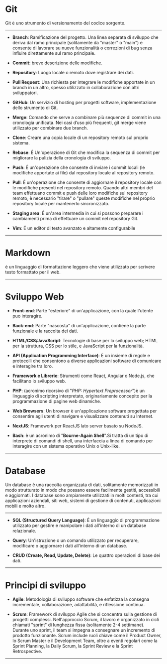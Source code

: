 # Git
Git è uno strumento di versionamento del codice sorgente.

---
- **Branch**:
Ramificazione del progetto. Una linea separata di sviluppo che deriva dal ramo principale (solitamente da "master" o "main") e consente di lavorare su nuove funzionalità o correzioni di bug senza influire direttamente sul ramo principale.

- **Commit**:
breve descrizione delle modifiche.

- **Repository**:
Luogo locale o remoto dove registrare dei dati.

- **Pull Request**:
Una richiesta per integrare le modifiche apportate in un branch in un altro, spesso utilizzato in collaborazione con altri sviluppatori.

- **GitHub**: Un servizio di hosting per progetti software, implementazione dello strumento di Git.

- **Merge**:  Comando che serve a combinare più sequenze di commit in una cronologia unificata. Nei casi d’uso più frequenti, git merge viene utilizzato per combinare due branch.

- **Clone**: Creare una copia locale di un repository remoto sul proprio sistema.


- **Rebase**: É Un'operazione di Git che modifica la sequenza di commit per migliorare la pulizia della cronologia di sviluppo.
 
- **Push**: É un'operazione che consente di inviare i commit locali (le modifiche apportate ai file) dal repository locale al repository remoto.

- **Pull**: É un'operazione che consente di aggiornare il repository locale con le modifiche presenti nel repository remoto. Quando altri membri del team effettuano commit e push delle loro modifiche sul repository remoto, è necessario "tirare" o "pullare" queste modifiche nel proprio repository locale per mantenerlo sincronizzato.


- **Staging area**: É un'area intermedia in cui si possono preparare i cambiamenti prima di effettuare un commit nel repository Git.


- **Vim**: É un editor di testo avanzato e altamente configurabile

---

# Markdown
è un linguaggio di formattazione leggero che viene utilizzato per scrivere testo formattato per il web.

---

# Sviluppo Web

- **Front-end**: Parte "esteriore" di un'applicazione, con la quale l'utente puo interagire.

- **Back-end**: Parte "nascosta" di un'applicazione, contiene la parte funzionale e la raccolta dei dati.

- **HTML/CSS/JavaScript**: Tecnologie di base per lo sviluppo web; HTML per la struttura, CSS per lo stile, e JavaScript per la funzionalità.

- **API (Application Programming Interface)**: È un insieme di regole e protocolli che consentono a diverse applicazioni software di comunicare e interagire tra loro.

- **Framework e Librerie**: Strumenti come React, Angular o Node.js, che facilitano lo sviluppo web.

- **PHP**:  (acronimo ricorsivo di "*PHP: Hypertext Preprocessor*")è un linguaggio di scripting interpretato, originariamente concepito per la programmazione di pagine web dinamiche.

- **Web Browsers**: Un browser è un'applicazione software progettata per consentire agli utenti di navigare e visualizzare contenuti su Internet.

- **NextJS**: Framework per ReactJS lato server basato su NodeJS.

- **Bash**: è un acronimo di "**Bourne-Again Shell**".Si tratta di un tipo di interprete di comandi di shell, una interfaccia a linea di comando per interagire con un sistema operativo Unix o Unix-like.

---

# Database
Un database è una raccolta organizzata di dati, solitamente memorizzati in modo strutturato in modo che possano essere facilmente gestiti, accessibili e aggiornati. I database sono ampiamente utilizzati in molti contesti, tra cui applicazioni aziendali, siti web, sistemi di gestione di contenuti, applicazioni mobili e molto altro.

---


- **SQL (Structured Query Language)**: É un linguaggio di programmazione utilizzato per gestire e manipolare i dati all'interno di un database relazionale.

- **Query**: Un'istruzione o un comando utilizzato per recuperare, modificare o aggiornare i dati all'interno di un database.

- **CRUD (Create, Read, Update, Delete)**: Le quattro operazioni di base dei dati.

---

# Principi di sviluppo

- **Agile**: Metodologia di sviluppo software che enfatizza la consegna incrementale, collaborazione, adattabilità, e riflessione continua.

- **Scrum**: Framework di sviluppo Agile che si concentra sulla gestione di progetti complessi. Nell'approccio Scrum, il lavoro è organizzato in cicli chiamati "sprint" di lunghezza fissa (solitamente 2-4 settimane). Durante uno sprint, il team si impegna a consegnare un incremento di prodotto funzionante. Scrum include ruoli chiave come il Product Owner, lo Scrum Master e il Development Team, oltre a eventi regolari come la Sprint Planning, la Daily Scrum, la Sprint Review e la Sprint Retrospective.

---





